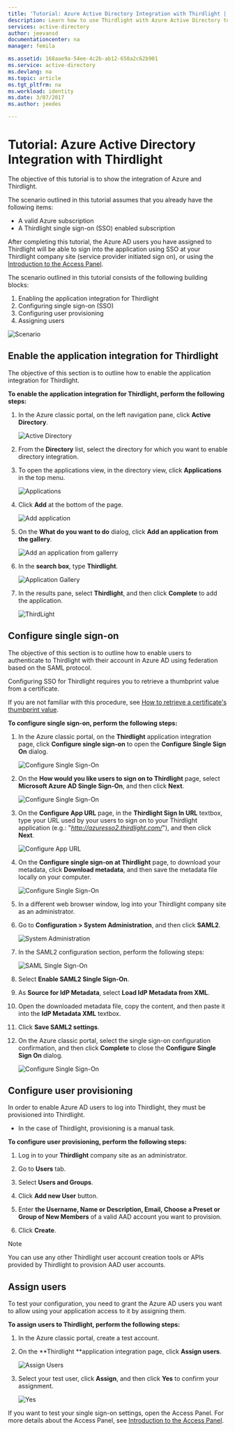 ```yaml
---
title: 'Tutorial: Azure Active Directory Integration with Thirdlight | Microsoft Docs'
description: Learn how to use Thirdlight with Azure Active Directory to enable single sign-on, automated provisioning, and more!
services: active-directory
author: jeevansd
documentationcenter: na
manager: femila

ms.assetid: 168aae9a-54ee-4c2b-ab12-650a2c62b901
ms.service: active-directory
ms.devlang: na
ms.topic: article
ms.tgt_pltfrm: na
ms.workload: identity
ms.date: 3/07/2017
ms.author: jeedes

---
```

# Tutorial: Azure Active Directory Integration with Thirdlight
The objective of this tutorial is to show the integration of Azure and Thirdlight.  

The scenario outlined in this tutorial assumes that you already have the following items:

* A valid Azure subscription
* A Thirdlight single sign-on (SSO) enabled subscription

After completing this tutorial, the Azure AD users you have assigned to Thirdlight will be able to sign into the application using SSO at your Thirdlight company site (service provider initiated sign on), or using the [Introduction to the Access Panel](active-directory-saas-access-panel-introduction.md).

The scenario outlined in this tutorial consists of the following building blocks:

1. Enabling the application integration for Thirdlight
2. Configuring single sign-on (SSO)
3. Configuring user provisioning
4. Assigning users

![Scenario](./media/active-directory-saas-thirdlight-tutorial/IC805836.png "Scenario")

## Enable the application integration for Thirdlight
The objective of this section is to outline how to enable the application integration for Thirdlight.

**To enable the application integration for Thirdlight, perform the following steps:**

1. In the Azure classic portal, on the left navigation pane, click **Active Directory**.
   
    ![Active Directory](./media/active-directory-saas-thirdlight-tutorial/IC700993.png "Active Directory")

2. From the **Directory** list, select the directory for which you want to enable directory integration.

3. To open the applications view, in the directory view, click **Applications** in the top menu.
   
    ![Applications](./media/active-directory-saas-thirdlight-tutorial/IC700994.png "Applications")

4. Click **Add** at the bottom of the page.
   
    ![Add application](./media/active-directory-saas-thirdlight-tutorial/IC749321.png "Add application")

5. On the **What do you want to do** dialog, click **Add an application from the gallery**.
   
    ![Add an application from gallerry](./media/active-directory-saas-thirdlight-tutorial/IC749322.png "Add an application from gallerry")

6. In the **search box**, type **Thirdlight**.
   
    ![Application Gallery](./media/active-directory-saas-thirdlight-tutorial/IC805837.png "Application Gallery")

7. In the results pane, select **Thirdlight**, and then click **Complete** to add the application.
   
    ![ThirdLight](./media/active-directory-saas-thirdlight-tutorial/IC805838.png "ThirdLight")

## Configure single sign-on
The objective of this section is to outline how to enable users to authenticate to Thirdlight with their account in Azure AD using federation based on the SAML protocol.  

Configuring SSO for Thirdlight requires you to retrieve a thumbprint value from a certificate.

If you are not familiar with this procedure, see [How to retrieve a certificate's thumbprint value](http://youtu.be/YKQF266SAxI).

**To configure single sign-on, perform the following steps:**

1. In the Azure classic portal, on the **Thirdlight** application integration page, click **Configure single sign-on** to open the **Configure Single Sign On** dialog.
   
    ![Configure Single Sign-On](./media/active-directory-saas-thirdlight-tutorial/IC805839.png "Configure Single Sign-On")

2. On the **How would you like users to sign on to Thirdlight** page, select **Microsoft Azure AD Single Sign-On**, and then click **Next**.
   
    ![Configure Single Sign-On](./media/active-directory-saas-thirdlight-tutorial/IC805840.png "Configure Single Sign-On")

3. On the **Configure App URL** page, in the **Thirdlight Sign In URL** textbox, type your URL used by your users to sign on to your Thirdlight application (e.g.: "*http://azuresso2.thirdlight.com/*"), and then click **Next**.
   
    ![Configure App URL](./media/active-directory-saas-thirdlight-tutorial/IC805841.png "Configure App URL")

4. On the **Configure single sign-on at Thirdlight** page, to download your metadata, click **Download metadata**, and then save the metadata file locally on your computer.
   
    ![Configure Single Sign-On](./media/active-directory-saas-thirdlight-tutorial/IC805842.png "Configure Single Sign-On")

5. In a different web browser window, log into your Thirdlight company site as an administrator.

6. Go to **Configuration \> System Administration**, and then click **SAML2**.
   
    ![System Administration](./media/active-directory-saas-thirdlight-tutorial/IC805843.png "System Administration")

7. In the SAML2 configuration section, perform the following steps:
   
    ![SAML Single Sign-On](./media/active-directory-saas-thirdlight-tutorial/IC805844.png "SAML Single Sign-On")   
 1. Select **Enable SAML2 Single Sign-On**. 
 2. As **Source for IdP Metadata**, select **Load IdP Metadata from XML**. 
 3. Open the downloaded metadata file, copy the content, and then paste it into the **IdP Metadata XML** textbox. 
 4. Click **Save SAML2 settings**.

8. On the Azure classic portal, select the single sign-on configuration confirmation, and then click **Complete** to close the **Configure Single Sign On** dialog.
   
    ![Configure Single Sign-On](./media/active-directory-saas-thirdlight-tutorial/IC805845.png "Configure Single Sign-On")

## Configure user provisioning
In order to enable Azure AD users to log into Thirdlight, they must be provisioned into Thirdlight.  

* In the case of Thirdlight, provisioning is a manual task.

**To configure user provisioning, perform the following steps:**

1. Log in to your **Thirdlight** company site as an administrator.

2. Go to **Users** tab.

3. Select **Users and Groups**.

4. Click **Add new User** button.

5. Enter **the Username, Name or Description, Email, Choose a Preset or Group of New Members** of a valid AAD account you want to provision.

6. Click **Create**.

>[!NOTE]
>You can use any other Thirdlight user account creation tools or APIs provided by Thirdlight to provision AAD user accounts. 
> 

## Assign users
To test your configuration, you need to grant the Azure AD users you want to allow using your application access to it by assigning them.

**To assign users to Thirdlight, perform the following steps:**

1. In the Azure classic portal, create a test account.

2. On the **Thirdlight **application integration page, click **Assign users**.
   
    ![Assign Users](./media/active-directory-saas-thirdlight-tutorial/IC805846.png "Assign Users")

3. Select your test user, click **Assign**, and then click **Yes** to confirm your assignment.
   
    ![Yes](./media/active-directory-saas-thirdlight-tutorial/IC767830.png "Yes")

If you want to test your single sign-on settings, open the Access Panel. For more details about the Access Panel, see [Introduction to the Access Panel](active-directory-saas-access-panel-introduction.md).

